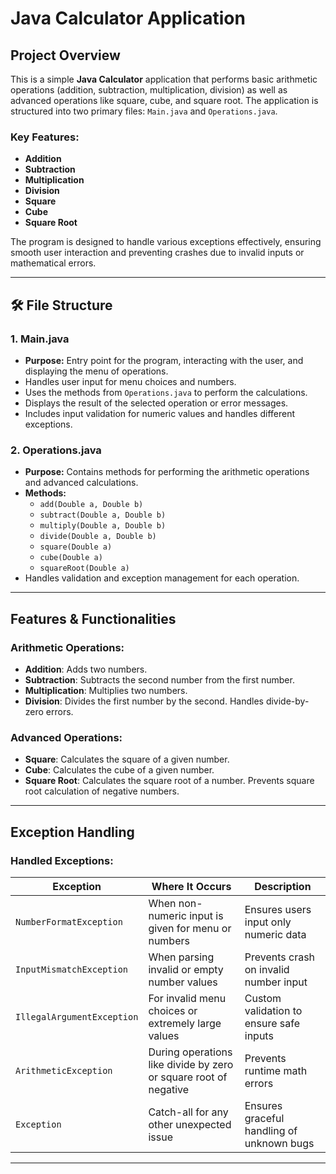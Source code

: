 # Java Calculator Application

##  Project Overview

This is a simple **Java Calculator** application that performs basic arithmetic operations (addition, subtraction, multiplication, division) as well as advanced operations like square, cube, and square root. The application is structured into two primary files: `Main.java` and `Operations.java`. 

### Key Features:
- **Addition**
- **Subtraction**
- **Multiplication**
- **Division**
- **Square**
- **Cube**
- **Square Root**

The program is designed to handle various exceptions effectively, ensuring smooth user interaction and preventing crashes due to invalid inputs or mathematical errors.

---

## 🛠 File Structure

### 1. **Main.java**
   - **Purpose:** Entry point for the program, interacting with the user, and displaying the menu of operations.
   - Handles user input for menu choices and numbers.
   - Uses the methods from `Operations.java` to perform the calculations.
   - Displays the result of the selected operation or error messages.
   - Includes input validation for numeric values and handles different exceptions.

### 2. **Operations.java**
   - **Purpose:** Contains methods for performing the arithmetic operations and advanced calculations.
   - **Methods:**
     - `add(Double a, Double b)`
     - `subtract(Double a, Double b)`
     - `multiply(Double a, Double b)`
     - `divide(Double a, Double b)`
     - `square(Double a)`
     - `cube(Double a)`
     - `squareRoot(Double a)`
   - Handles validation and exception management for each operation.

---

##  Features & Functionalities

### Arithmetic Operations:
- **Addition**: Adds two numbers.
- **Subtraction**: Subtracts the second number from the first number.
- **Multiplication**: Multiplies two numbers.
- **Division**: Divides the first number by the second. Handles divide-by-zero errors.

### Advanced Operations:
- **Square**: Calculates the square of a given number.
- **Cube**: Calculates the cube of a given number.
- **Square Root**: Calculates the square root of a number. Prevents square root calculation of negative numbers.

---

##  Exception Handling

### Handled Exceptions:

| Exception                  | Where It Occurs                                      | Description                                                 |
| -------------------------- | --------------------------------------------------- | ----------------------------------------------------------- |
| `NumberFormatException`     | When non-numeric input is given for menu or numbers | Ensures users input only numeric data                       |
| `InputMismatchException`    | When parsing invalid or empty number values         | Prevents crash on invalid number input                      |
| `IllegalArgumentException`  | For invalid menu choices or extremely large values  | Custom validation to ensure safe inputs                     |
| `ArithmeticException`       | During operations like divide by zero or square root of negative | Prevents runtime math errors                                  |
| `Exception`                 | Catch-all for any other unexpected issue            | Ensures graceful handling of unknown bugs                    |

---



